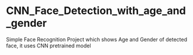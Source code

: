 # CNN_Face_Detection_with_age_and_gender
 Simple Face Recognition Project which shows Age and Gender of detected face, it uses CNN pretrained model

